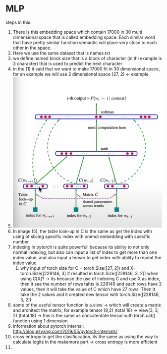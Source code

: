 # MLP

steps in this:
1. There is this embedding space which contain 17000 in 30 multi dimensional space that is called embedding space. Each similar word that have pretty similar function semantic will place very close to each other in the space.
2. Here we use the same dataset that is names.txt
3. we define named block size that is a block of character  (in thi example is 3 character) that is used to predict the next character
4. in the (1) it said that we want to make 17000 fit in 30 dimensional space, for an example we will use 2 dimensional space (27, 2) <- example.
5. ![alt text](image.png)
6. In image  (5), the table look-up in C is the same as get the index with using of slicing specific index with onehot embedding with specific number
7. indexing in pytorch is quite powerfull because its ability to not only normal indexing, but also can input a list of index to get more than one index value, and also input a tensor to get index with ability to repeat the index value
   1. why input of torch size for C = torch.Size([27, 2]) and X= torch.Size([228146, 3] # resulted in torch.Size([228146, 3, 2])  when using C[X]? -> its because the use of indexing C and use X as index, then it see the number of rows tahts is 228146 and each rows have 3 values, then it will take the value of C which have 27 rows. Then it take the 2 values and it  created new tensor with torch.Size([228146, 3, 2])
8. some of the useful tensor function is a.view -> which will create a matrix and architect the matrix, for example tensor (9,2) (total 18) -> view(3, 3, 2) (total 18) -> this is the same as concatentate tensor with torch.cat() function using 1 dimension
9. information about pytorch internal: http://blog.ezyang.com/2019/05/pytorch-internals/
10. cross entropy to get the clasificcation, its the same as using the way to calculate logits in the makemore part -> cross entropy is more efficient 
11. 